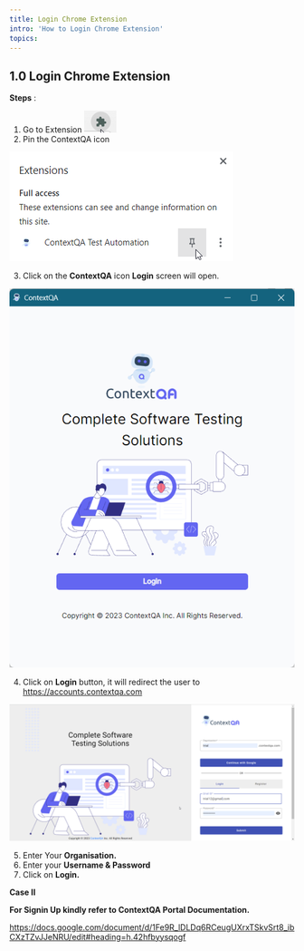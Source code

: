 ```yaml
---
title: Login Chrome Extension
intro: 'How to Login Chrome Extension'
topics:
---
```


## <a name="_gxbvc965hl1b"></a>**1.0 Login Chrome Extension** 

**Steps** : 

1. Go to Extension ![](imgss/extension-icon.png)
2. Pin the ContextQA icon 

![](imgss/pin-contextqa-icon.png)

3. Click on the **ContextQA** icon **Login** screen will open.


![](imgss/cqa-login-screen.png)

4. Click on **Login**  button, it will redirect the user to <https://accounts.contextqa.com>

![](imgss/login-img.png)

5. Enter Your **Organisation.**
6. Enter your **Username & Password** 
7. Click on **Login.** 

**Case II**

**For Signin Up kindly refer to ContextQA Portal Documentation.**

<https://docs.google.com/document/d/1Fe9R_lDLDq6RCeugUXrxTSkvSrt8_ibCXzTZvJJeNRU/edit#heading=h.42hfbyysqogf>